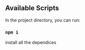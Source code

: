 ## Available Scripts

In the project directory, you can run:

### `npm i`

install all the dependices



